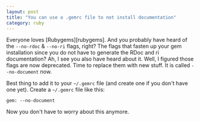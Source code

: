 ```yaml
---
layout: post
title: "You can use a .gemrc file to not install documentation"
category: ruby
---
```


Everyone loves [Rubygems][rubygems]. And you probably have heard of the `--no-rdoc` & `--no-ri` flags,
right? The flags that fasten up your gem installation since you do not have to generate the RDoc and
ri documentation? Ah, I see you also have heard about it. Well, I figured those flags are now deprecated.
Time to replace them with new stuff. It is called `--no-document` now.

Best thing to add it to your `~/.gemrc` file (and create one if you don't have one yet). Create a
`~/.gemrc` file like this:

```
gem: --no-document
```

Now you don't have to worry about this anymore.

[rubocop]: https://rubygems.org
